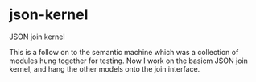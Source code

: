 json-kernel
===========

JSON join kernel

This is a follow on to the semantic machine which was a collection of modules hung together for testing.  Now I work on the basicm
JSON join kernel, and hang the other models onto the join interface.

